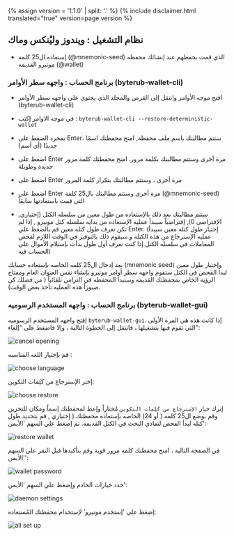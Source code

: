 {% assign version = '1.1.0' | split: '.' %}
{% include disclaimer.html translated="true" version=page.version %}
## نظام التشغيل : ويندوز وليُنكس وماك

- إستعاده ال25 كلمه (@mnemonic-seed) الذي قمت بحفظهم عند إنشائك محفظه مونيرو القديمه (@wallet)

### برنامج الحساب : واجهه سطر الأوامر (byterub-wallet-cli)

- افتح موجه الأوامر وانتقل إلى القرص والمجلد الذي يحتوي على واجهه سطر الأوامر (byterub-wallet-cli)

- في موجه الاوامر إكتب :  `byterub-wallet-cli --restore-deterministic-wallet`

- بمجرد الضغط على Enter، ستتم مطالبتك باسم ملف محفظة, امنح محفظتك اسمًا جديدًا (أي أسم)

- اضغط على Enter مرة أخرى وستتم مطالبتك بكلمة مرور. امنح محفظتك كلمة مرور جديدة وطويلة

- اضغط على Enter مرة أخرى ، وستتم مطالبتك بتكرار كلمة المرور

- اضغط على Enter مرة أخرى وستتم مطالبتك بال25 كلمة (@mnemonic-seed) التي قمت باستعادتها سابقاً

-  ستتم مطالبتك بعد ذلك بالإستعاده من طول معين من سلسله الكتل (إختياري, الإفتراضي 0), إفتراضياً سيبدأ عمليه الإستعاده من بدايه سلسله كتل مونيرو , إذا لم تكن تعرف طول كتله معين قم بالضغط علي Enter. (إختيار طول كتله معين سيبدأ عمليه الإسترجاع من هذه الكتله و سيقوم ذلك بالتوفير في الوقت اللازم لفحص المعاملات في سلسله الكتل إذا كنت تعرف أول طول بدأت بإستلام الأموال علي الحساب فيه)

بعد إدخال ال25 كلمه الخاصه بإستعاده حسابك (mnemonic seed) وإختيار طول معين لبدأ الفحص في الكتل ستقوم واجهه سطر أوامر مونيرو بإنشاء نفس العنوان العام ومفتاح الرؤيه الخاص بمحفظتك القديمه وستبدأ المحفظه في التزامن تلقائياً ( من فضلك كن صبوراً هذه العمليه تأخذ بعض الوقت).

### برنامج الحساب : واجهه المستخدم الرسوميه (byterub-wallet-gui)

إفتح واجهه المستخدم الرسوميه `byterub-wallet-gui`. إذا كانت هذه هي المرة الأولى التي تقوم فيها بتشغيلها ، فانتقل إلى الخطوة التالية ، وإلا فاضغط على "إلغاء":

![cancel opening](png/restore_account/cancel-opening.png)

قم بإختيار اللغه المناسبه :

![choose language](png/restore_account/choose-language.png)

إختر الإسترجاع من كَلِمات التكوين:

![choose restore](png/restore_account/choose-restore.png)

إترك خيار `الإسترجاع من كَلِمات التكوين` مُختاراً وإعط لمحفظتك إسماً ومكان للتخزين وقم بوضع ال25 كلمه ( أو 24) الخاصه بإستعاده محفظتك.( إختياري , قم بتحديد طول كتله لبدأ الفحص لتفادي البحث في الكتل القديمه. ثم إضغط علي السهم 'الأيمن':

![restore wallet](png/restore_account/restore-wallet.png)

في الصفحة التالية ، امنح محفظتك كلمة مرور قوية وقم بتأكيدها قبل النقر على السهم 'الأيمن':

![wallet password](png/restore_account/wallet-password.png)

حدد خيارات الخادم وإضغط علي السهم 'الأيمن':

![daemon settings](png/restore_account/daemon-settings.png)

إضغط علي 'إستخدم مونيرو' لإستخدام محفظتك المُستعاده:

![all set up](png/restore_account/all-set-up.png)
